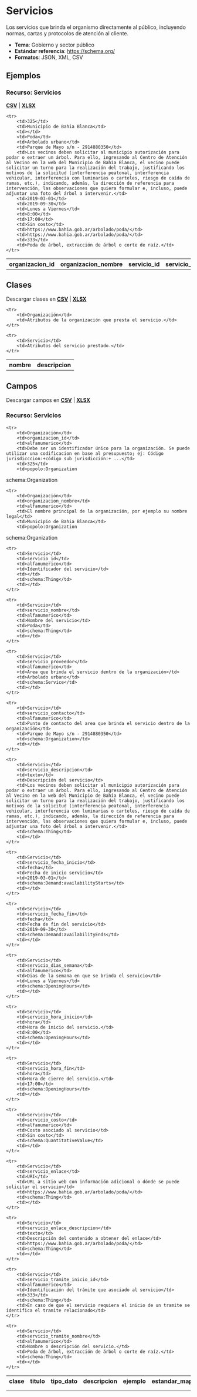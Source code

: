 # Servicios

Los servicios que brinda el organismo directamente al público, incluyendo normas, cartas y protocolos de atención al cliente.

* **Tema**: Gobierno y sector público
* **Estándar referencia**: https://schema.org/
* **Formatos**: JSON, XML, CSV

<!-- COMIENZO TABLA DE EJEMPLO. Dejar este comentario para edicion automatica. No editar manualmente el contenido, usar el script.  -->

## Ejemplos

### Recurso: Servicios 
**[CSV](https://github.com/datosgobar/paquete-apertura-datos/raw/master/docs/datasets-especificaciones/servicios/servicios.csv)** | **[XLSX](https://github.com/datosgobar/paquete-apertura-datos/raw/master/docs/datasets-especificaciones/servicios/servicios.xlsx)**

<table>
    <tr>
        <th>organizacion_id</th>
        <th>organizacion_nombre</th>
        <th>servicio_id</th>
        <th>servicio_nombre</th>
        <th>servicio_proveedor</th>
        <th>servicio_contacto</th>
        <th>servicio_descripcion</th>
        <th>servicio_fecha_inicio</th>
        <th>servicio_fecha_fin</th>
        <th>servicio_dias_semana</th>
        <th>servicio_hora_inicio</th>
        <th>servicio_hora_fin</th>
        <th>servicio_costo</th>
        <th>servicio_enlace</th>
        <th>servicio_enlace_descripcion</th>
        <th>servicio_tramite_inicio_id</th>
        <th>servicio_tramite_nombre</th>
    </tr>

    <tr>
        <td>325</td>
        <td>Municipio de Bahia Blanca</td>
        <td></td>
        <td>Poda</td>
        <td>Arbolado urbano</td>
        <td>Parque de Mayo s/n - 2914880350</td>
        <td>Los vecinos deben solicitar al municipio autorización para podar o extraer un árbol. Para ello, ingresando al Centro de Atención al Vecino en la web del Municipio de Bahía Blanca, el vecino puede solicitar un turno para la realización del trabajo, justificando los motivos de la solicitud (interferencia peatonal, interferencia vehicular, interferencia con luminarias o carteles, riesgo de caída de ramas, etc.), indicando, además, la dirección de referencia para intervención, las observaciones que quiera formular e, incluso, puede adjuntar una foto del árbol a intervenir.</td>
        <td>2019-03-01</td>
        <td>2019-09-30</td>
        <td>Lunes a Viernes</td>
        <td>8:00</td>
        <td>17:00</td>
        <td>Sin costo</td>
        <td>https://www.bahia.gob.ar/arbolado/poda/</td>
        <td>https://www.bahia.gob.ar/arbolado/poda/</td>
        <td>333</td>
        <td>Poda de árbol, extracción de árbol o corte de raíz.</td>
    </tr>
        
</table>

<!-- FIN TABLA DE EJEMPLO. Dejar este comentario para edicion automatica. No editar manualmente el contenido, usar el script.  -->


<!-- COMIENZO TABLA DE CLASES. Dejar este comentario para edicion automatica. No editar manualmente el contenido, usar el script.  -->

## Clases



Descargar clases en **[CSV](https://github.com/datosgobar/paquete-apertura-datos/raw/master/docs/datasets-especificaciones/servicios/servicios-clases.csv)** | **[XLSX](https://github.com/datosgobar/paquete-apertura-datos/raw/master/docs/datasets-especificaciones/servicios/servicios-clases.xlsx)**


<table>
    <tr>
        <th>nombre</th>
        <th>descripcion</th>
    </tr>

    <tr>
        <td>Organización</td>
        <td>Atributos de la organización que presta el servicio.</td>
    </tr>
        
    <tr>
        <td>Servicio</td>
        <td>Atributos del servicio prestado.</td>
    </tr>
        
</table>

<!-- FIN TABLA DE CLASES. Dejar este comentario para edicion automatica. No editar manualmente el contenido, usar el script.  -->


<!-- COMIENZO TABLA DE CAMPOS POR CLASE. Dejar este comentario para edicion automatica. No editar manualmente el contenido, usar el script.  -->

## Campos

Descargar campos en **[CSV](https://github.com/datosgobar/paquete-apertura-datos/raw/master/docs/datasets-especificaciones/servicios/servicios-campos.csv)** | **[XLSX](https://github.com/datosgobar/paquete-apertura-datos/raw/master/docs/datasets-especificaciones/servicios/servicios-campos.xlsx)**

### Recurso: Servicios 

<table>
    <tr>
        <th>clase</th>
        <th>titulo</th>
        <th>tipo_dato</th>
        <th>descripcion</th>
        <th>ejemplo</th>
        <th>estandar_mapeo</th>
        <th>notas</th>
    </tr>

    <tr>
        <td>Organización</td>
        <td>organizacion_id</td>
        <td>alfanumerico</td>
        <td>Debe ser un identificador único para la organización. Se puede utilizar una codificacion en base al presupuesto; ej: Código jurisdicccion:+código sub jurisdicción:+ ...</td>
        <td>325</td>
        <td>popolo:Organization
 schema:Organization</td>
        <td></td>
    </tr>
        
    <tr>
        <td>Organización</td>
        <td>organizacion_nombre</td>
        <td>alfanumerico</td>
        <td>El nombre principal de la organización, por ejemplo su nombre legal</td>
        <td>Municipio de Bahia Blanca</td>
        <td>popolo:Organization
 schema:Organization</td>
        <td></td>
    </tr>
        
    <tr>
        <td>Servicio</td>
        <td>servicio_id</td>
        <td>alfanumerico</td>
        <td>Identificador del servicio</td>
        <td></td>
        <td>schema:Thing</td>
        <td></td>
    </tr>
        
    <tr>
        <td>Servicio</td>
        <td>servicio_nombre</td>
        <td>alfanumerico</td>
        <td>Nombre del servicio</td>
        <td>Poda</td>
        <td>schema:Thing</td>
        <td></td>
    </tr>
        
    <tr>
        <td>Servicio</td>
        <td>servicio_proveedor</td>
        <td>alfanumerico</td>
        <td>Area que brinda el servicio dentro de la organización</td>
        <td>Arbolado urbano</td>
        <td>schema:Service</td>
        <td></td>
    </tr>
        
    <tr>
        <td>Servicio</td>
        <td>servicio_contacto</td>
        <td>alfanumerico</td>
        <td>Punto de contacto del area que brinda el servicio dentro de la organización</td>
        <td>Parque de Mayo s/n - 2914880350</td>
        <td>schema:Organization</td>
        <td></td>
    </tr>
        
    <tr>
        <td>Servicio</td>
        <td>servicio_descripcion</td>
        <td>texto</td>
        <td>Descripción del servicio</td>
        <td>Los vecinos deben solicitar al municipio autorización para podar o extraer un árbol. Para ello, ingresando al Centro de Atención al Vecino en la web del Municipio de Bahía Blanca, el vecino puede solicitar un turno para la realización del trabajo, justificando los motivos de la solicitud (interferencia peatonal, interferencia vehicular, interferencia con luminarias o carteles, riesgo de caída de ramas, etc.), indicando, además, la dirección de referencia para intervención, las observaciones que quiera formular e, incluso, puede adjuntar una foto del árbol a intervenir.</td>
        <td>schema:Thing</td>
        <td></td>
    </tr>
        
    <tr>
        <td>Servicio</td>
        <td>servicio_fecha_inicio</td>
        <td>fecha</td>
        <td>Fecha de inicio servicio</td>
        <td>2019-03-01</td>
        <td>schema:Demand:availabilityStarts</td>
        <td></td>
    </tr>
        
    <tr>
        <td>Servicio</td>
        <td>servicio_fecha_fin</td>
        <td>fecha</td>
        <td>Fecha de fin del servicio</td>
        <td>2019-09-30</td>
        <td>schema:Demand:availabilityEnds</td>
        <td></td>
    </tr>
        
    <tr>
        <td>Servicio</td>
        <td>servicio_dias_semana</td>
        <td>alfanumerico</td>
        <td>Dias de la semana en que se brinda el servicio</td>
        <td>Lunes a Viernes</td>
        <td>schema:OpeningHours</td>
        <td></td>
    </tr>
        
    <tr>
        <td>Servicio</td>
        <td>servicio_hora_inicio</td>
        <td>hora</td>
        <td>Hora de inicio del servicio.</td>
        <td>8:00</td>
        <td>schema:OpeningHours</td>
        <td></td>
    </tr>
        
    <tr>
        <td>Servicio</td>
        <td>servicio_hora_fin</td>
        <td>hora</td>
        <td>Hora de cierre del servicio.</td>
        <td>17:00</td>
        <td>schema:OpeningHours</td>
        <td></td>
    </tr>
        
    <tr>
        <td>Servicio</td>
        <td>servicio_costo</td>
        <td>alfanumerico</td>
        <td>Costo asociado al servicio</td>
        <td>Sin costo</td>
        <td>schema:QuantitativeValue</td>
        <td></td>
    </tr>
        
    <tr>
        <td>Servicio</td>
        <td>servicio_enlace</td>
        <td>URI</td>
        <td>URL a sitio web con información adicional o dónde se puede solicitar el servicio</td>
        <td>https://www.bahia.gob.ar/arbolado/poda/</td>
        <td>schema:Thing</td>
        <td></td>
    </tr>
        
    <tr>
        <td>Servicio</td>
        <td>servicio_enlace_descripcion</td>
        <td>texto</td>
        <td>Descripción del contenido a obtener del enlace</td>
        <td>https://www.bahia.gob.ar/arbolado/poda/</td>
        <td>schema:Thing</td>
        <td></td>
    </tr>
        
    <tr>
        <td>Servicio</td>
        <td>servicio_tramite_inicio_id</td>
        <td>alfanumerico</td>
        <td>Identificación del trámite que asociado al servicio</td>
        <td>333</td>
        <td>schema:Thing</td>
        <td>En caso de que el servicio requiera el inicio de un tramite se identifica el tramite relacionado</td>
    </tr>
        
    <tr>
        <td>Servicio</td>
        <td>servicio_tramite_nombre</td>
        <td>alfanumerico</td>
        <td>Nombre o descripción del servicio.</td>
        <td>Poda de árbol, extracción de árbol o corte de raíz.</td>
        <td>schema:Thing</td>
        <td></td>
    </tr>
        
</table>

<!-- FIN TABLA DE CAMPOS POR CLASE. Dejar este comentario para edicion automatica. No editar manualmente el contenido, usar el script.  -->
